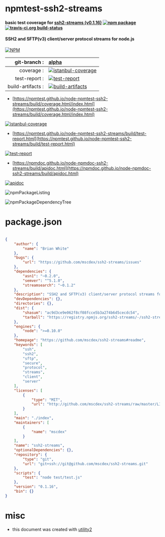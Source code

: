 # npmtest-ssh2-streams

#### basic test coverage for  [ssh2-streams (v0.1.16)](https://github.com/mscdex/ssh2-streams#readme)  [![npm package](https://img.shields.io/npm/v/npmtest-ssh2-streams.svg?style=flat-square)](https://www.npmjs.org/package/npmtest-ssh2-streams) [![travis-ci.org build-status](https://api.travis-ci.org/npmtest/node-npmtest-ssh2-streams.svg)](https://travis-ci.org/npmtest/node-npmtest-ssh2-streams)

#### SSH2 and SFTP(v3) client/server protocol streams for node.js

[![NPM](https://nodei.co/npm/ssh2-streams.png?downloads=true&downloadRank=true&stars=true)](https://www.npmjs.com/package/ssh2-streams)

| git-branch : | [alpha](https://github.com/npmtest/node-npmtest-ssh2-streams/tree/alpha)|
|--:|:--|
| coverage : | [![istanbul-coverage](https://npmtest.github.io/node-npmtest-ssh2-streams/build/coverage.badge.svg)](https://npmtest.github.io/node-npmtest-ssh2-streams/build/coverage.html/index.html)|
| test-report : | [![test-report](https://npmtest.github.io/node-npmtest-ssh2-streams/build/test-report.badge.svg)](https://npmtest.github.io/node-npmtest-ssh2-streams/build/test-report.html)|
| build-artifacts : | [![build-artifacts](https://npmtest.github.io/node-npmtest-ssh2-streams/glyphicons_144_folder_open.png)](https://github.com/npmtest/node-npmtest-ssh2-streams/tree/gh-pages/build)|

- [https://npmtest.github.io/node-npmtest-ssh2-streams/build/coverage.html/index.html](https://npmtest.github.io/node-npmtest-ssh2-streams/build/coverage.html/index.html)

[![istanbul-coverage](https://npmtest.github.io/node-npmtest-ssh2-streams/build/screenCapture.buildCi.browser.%252Ftmp%252Fbuild%252Fcoverage.lib.html.png)](https://npmtest.github.io/node-npmtest-ssh2-streams/build/coverage.html/index.html)

- [https://npmtest.github.io/node-npmtest-ssh2-streams/build/test-report.html](https://npmtest.github.io/node-npmtest-ssh2-streams/build/test-report.html)

[![test-report](https://npmtest.github.io/node-npmtest-ssh2-streams/build/screenCapture.buildCi.browser.%252Ftmp%252Fbuild%252Ftest-report.html.png)](https://npmtest.github.io/node-npmtest-ssh2-streams/build/test-report.html)

- [https://npmdoc.github.io/node-npmdoc-ssh2-streams/build/apidoc.html](https://npmdoc.github.io/node-npmdoc-ssh2-streams/build/apidoc.html)

[![apidoc](https://npmdoc.github.io/node-npmdoc-ssh2-streams/build/screenCapture.buildCi.browser.%252Ftmp%252Fbuild%252Fapidoc.html.png)](https://npmdoc.github.io/node-npmdoc-ssh2-streams/build/apidoc.html)

![npmPackageListing](https://npmtest.github.io/node-npmtest-ssh2-streams/build/screenCapture.npmPackageListing.svg)

![npmPackageDependencyTree](https://npmtest.github.io/node-npmtest-ssh2-streams/build/screenCapture.npmPackageDependencyTree.svg)



# package.json

```json

{
    "author": {
        "name": "Brian White"
    },
    "bugs": {
        "url": "https://github.com/mscdex/ssh2-streams/issues"
    },
    "dependencies": {
        "asn1": "~0.2.0",
        "semver": "^5.1.0",
        "streamsearch": "~0.1.2"
    },
    "description": "SSH2 and SFTP(v3) client/server protocol streams for node.js",
    "devDependencies": {},
    "directories": {},
    "dist": {
        "shasum": "ac9d3ce9e062f8cf08fcce5b3a274b6d5cecdc54",
        "tarball": "https://registry.npmjs.org/ssh2-streams/-/ssh2-streams-0.1.16.tgz"
    },
    "engines": {
        "node": ">=0.10.0"
    },
    "homepage": "https://github.com/mscdex/ssh2-streams#readme",
    "keywords": [
        "ssh",
        "ssh2",
        "sftp",
        "secure",
        "protocol",
        "streams",
        "client",
        "server"
    ],
    "licenses": [
        {
            "type": "MIT",
            "url": "http://github.com/mscdex/ssh2-streams/raw/master/LICENSE"
        }
    ],
    "main": "./index",
    "maintainers": [
        {
            "name": "mscdex"
        }
    ],
    "name": "ssh2-streams",
    "optionalDependencies": {},
    "repository": {
        "type": "git",
        "url": "git+ssh://git@github.com/mscdex/ssh2-streams.git"
    },
    "scripts": {
        "test": "node test/test.js"
    },
    "version": "0.1.16",
    "bin": {}
}
```



# misc
- this document was created with [utility2](https://github.com/kaizhu256/node-utility2)
